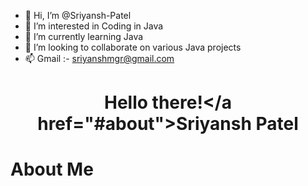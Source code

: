 - 👋 Hi, I’m @Sriyansh-Patel
- 👀 I’m interested in Coding in Java 
- 🌱 I’m currently learning Java
- 💞️ I’m looking to collaborate on various Java projects
- 📫 Gmail :- sriyanshmgr@gmail.com

<!---
Sriyansh-Patel/Sriyansh-Patel is a ✨ special ✨ repository because its `README.md` (this file) appears on your GitHub profile.
You can click the Preview link to take a look at your changes.
--->
# <h1 align="center">Hello there!<a ></a href="#about">Sriyansh Patel</a> </h1>

# <div id="about"> About Me </div>

